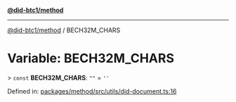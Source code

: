 [**@did-btc1/method**](../README.md)

***

[@did-btc1/method](../globals.md) / BECH32M\_CHARS

# Variable: BECH32M\_CHARS

&gt; `const` **BECH32M\_CHARS**: `""` = `''`

Defined in: [packages/method/src/utils/did-document.ts:16](https://github.com/dcdpr/did-btc1-js/blob/4ab6f9915d95beed9bc633644c9db1539395f512/packages/method/src/utils/did-document.ts#L16)
